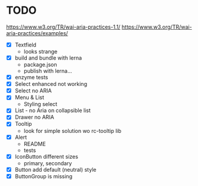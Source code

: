 # TODO

https://www.w3.org/TR/wai-aria-practices-1.1/
https://www.w3.org/TR/wai-aria-practices/examples/

- [x] Textfield
  - looks strange
- [x] build and bundle with lerna
  - package.json
  - publish with lerna...
- [x] enzyme tests
- [x] Select enhanced not working
- [x] Select no ARIA
- [x] Menu & List
  - Styling select
- [x] List - no Aria on collapsible list
- [x] Drawer no ARIA
- [x] Tooltip
  - look for simple solution wo rc-tooltip lib
- [x] Alert
  - README
  - tests
- [x] IconButton different sizes
  - primary, secondary
- [x] Button add default (neutral) style
- [x] ButtonGroup is missing
